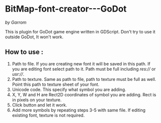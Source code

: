 # BitMap-font-creator---GoDot
*by Garrom*

This is plugin for GoDot game engine written in GDScript. Don't try to use it outside GoDot, It won't work.


How to use :
---------------
1. Path to file. If you are creating new font it will be saved in this path. If you are editing font select path to it. Path
must be full including *res://* or *usr://*.
2. Path to texture. Same as path to file, path to texture must be full as well. Point this path to texture sheet of your font.
3. Unicode code. This specify what symbol you are adding.
4. X, Y, W and H are Rect2D coordinates of symbol you are adding. Rect is in pixels on your texture.
5. Click button and let it work.
6. Add more symbols by repeating steps 3-5 with same file. If editing existing font, texture is not required.
